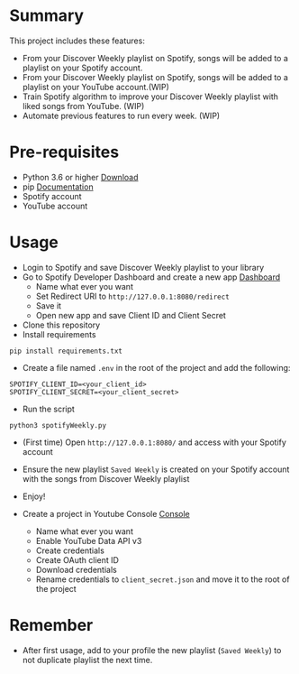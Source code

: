# Summary
This project includes these features:
- From your Discover Weekly playlist on Spotify, songs will be added to a playlist on your Spotify account.
- From your Discover Weekly playlist on Spotify, songs will be added to a playlist on your YouTube account.(WIP)
- Train Spotify algorithm to improve your Discover Weekly playlist with liked songs from YouTube. (WIP) 
- Automate previous features to run every week. (WIP)

# Pre-requisites
- Python 3.6 or higher [Download](https://www.python.org/downloads/)
- pip [Documentation](https://pip.pypa.io/en/stable/installation/)
- Spotify account
- YouTube account

# Usage
- Login to Spotify and save Discover Weekly playlist to your library
- Go to Spotify Developer Dashboard and create a new app [Dashboard](https://developer.spotify.com/dashboard/applications)
  - Name what ever you want
  - Set Redirect URI to `http://127.0.0.1:8080/redirect`
  - Save it
  - Open new app and save Client ID and Client Secret
- Clone this repository
- Install requirements
```
pip install requirements.txt
```
- Create a file named `.env` in the root of the project and add the following:
```
SPOTIFY_CLIENT_ID=<your_client_id>
SPOTIFY_CLIENT_SECRET=<your_client_secret>
```
- Run the script
```
python3 spotifyWeekly.py
```
- (First time) Open `http://127.0.0.1:8080/` and access with your Spotify account
- Ensure the new playlist `Saved Weekly` is created on your Spotify account with the songs from Discover Weekly playlist
- Enjoy!

- Create a project in Youtube Console [Console](https://console.developers.google.com/)
  - Name what ever you want
  - Enable YouTube Data API v3
  - Create credentials
  - Create OAuth client ID
  - Download credentials
  - Rename credentials to `client_secret.json` and move it to the root of the project

# Remember
- After first usage, add to your profile the new playlist (`Saved Weekly`) to not duplicate playlist the next time.

